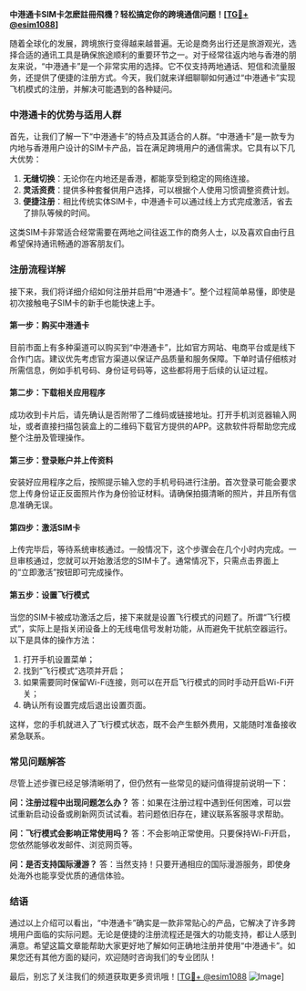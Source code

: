 **中港通卡SIM卡怎麽註冊飛機？轻松搞定你的跨境通信问题！[[TG💪+ @esim1088](https://t.me/s/esim1088)]**

随着全球化的发展，跨境旅行变得越来越普遍。无论是商务出行还是旅游观光，选择合适的通讯工具是确保旅途顺利的重要环节之一。对于经常往返内地与香港的朋友来说，“中港通卡”是一个非常实用的选择。它不仅支持两地通话、短信和流量服务，还提供了便捷的注册方式。今天，我们就来详细聊聊如何通过“中港通卡”实现飞机模式的注册，并解决可能遇到的各种疑问。

### 中港通卡的优势与适用人群

首先，让我们了解一下“中港通卡”的特点及其适合的人群。“中港通卡”是一款专为内地与香港用户设计的SIM卡产品，旨在满足跨境用户的通信需求。它具有以下几大优势：

1. **无缝切换**：无论你在内地还是香港，都能享受到稳定的网络连接。
2. **灵活资费**：提供多种套餐供用户选择，可以根据个人使用习惯调整资费计划。
3. **便捷注册**：相比传统实体SIM卡，中港通卡可以通过线上方式完成激活，省去了排队等候的时间。

这类SIM卡非常适合经常需要在两地之间往返工作的商务人士，以及喜欢自由行且希望保持通讯畅通的游客朋友们。

### 注册流程详解

接下来，我们将详细介绍如何注册并启用“中港通卡”。整个过程简单易懂，即使是初次接触电子SIM卡的新手也能快速上手。

#### 第一步：购买中港通卡

目前市面上有多种渠道可以购买到“中港通卡”，比如官方网站、电商平台或是线下合作门店。建议优先考虑官方渠道以保证产品质量和服务保障。下单时请仔细核对所需信息，例如手机号码、身份证号码等，这些都将用于后续的认证过程。

#### 第二步：下载相关应用程序

成功收到卡片后，请先确认是否附带了二维码或链接地址。打开手机浏览器输入网址，或者直接扫描包装盒上的二维码下载官方提供的APP。这款软件将帮助您完成整个注册及管理操作。

#### 第三步：登录账户并上传资料

安装好应用程序之后，按照提示输入您的手机号码进行注册。首次登录可能会要求您上传身份证正反面照片作为身份验证材料。请确保拍摄清晰的照片，并且所有信息准确无误。

#### 第四步：激活SIM卡

上传完毕后，等待系统审核通过。一般情况下，这个步骤会在几个小时内完成。一旦审核通过，您就可以开始激活您的SIM卡了。通常情况下，只需点击界面上的“立即激活”按钮即可完成操作。

#### 第五步：设置飞行模式

当您的SIM卡被成功激活之后，接下来就是设置飞行模式的问题了。所谓“飞行模式”，实际上是指关闭设备上的无线电信号发射功能，从而避免干扰航空器运行。以下是具体的操作方法：

1. 打开手机设置菜单；
2. 找到“飞行模式”选项并开启；
3. 如果需要同时保留Wi-Fi连接，则可以在开启飞行模式的同时手动开启Wi-Fi开关；
4. 确认所有设置完成后退出设置页面。

这样，您的手机就进入了飞行模式状态，既不会产生额外费用，又能随时准备接收紧急联系。

### 常见问题解答

尽管上述步骤已经足够清晰明了，但仍然有一些常见的疑问值得提前说明一下：

**问：注册过程中出现问题怎么办？**
答：如果在注册过程中遇到任何困难，可以尝试重新启动设备或刷新网页试试看。若问题依旧存在，建议联系客服寻求帮助。

**问：飞行模式会影响正常使用吗？**
答：不会影响正常使用。只要保持Wi-Fi开启，您依然能够收发邮件、浏览网页等。

**问：是否支持国际漫游？**
答：当然支持！只要开通相应的国际漫游服务，即使身处海外也能享受优质的通信体验。

### 结语

通过以上介绍可以看出，“中港通卡”确实是一款非常贴心的产品，它解决了许多跨境用户面临的实际问题。无论是便捷的注册流程还是强大的功能支持，都让人感到满意。希望这篇文章能帮助大家更好地了解如何正确地注册并使用“中港通卡”。如果您还有其他方面的疑问，欢迎随时咨询我们的专业团队！

最后，别忘了关注我们的频道获取更多资讯哦！[[TG💪+ @esim1088](https://t.me/s/esim1088) ![Image](https://i.postimg.cc/4NQfJmqS/Snipaste-2025-05-13-00-14-12.png)]